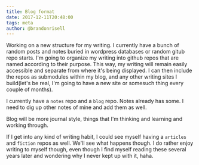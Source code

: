 ```yaml
---
title: Blog format
date: 2017-12-11T20:48:00
tags: meta
author: @brandonrisell
---
```


Working on a new structure for my writing. I currently have a bunch of random posts and notes buried in wordpress databases or random gitub repo starts. I'm going to organize my writing into github repos that are named according to their purpose. This way, my writing will remain easily accessible and separate from where it's being displayed. I can then include the repos as submodules within my blog, and any other writing sites I build(let's be real, I'm going to have a new site or somesuch thing every couple of months).

I currently have a `notes` repo and a `blog` repo. Notes already has some. I need to dig up other notes of mine and add them as well.

Blog will be more journal style, things that I'm thinking and learning and working through.

If I get into any kind of writing habit, I could see myself having a `articles` and `fiction` repos as well. We'll see what happens though. I do rather enjoy writing to myself though, even though I find myself reading these several years later and wondering why I never kept up with it, haha.
